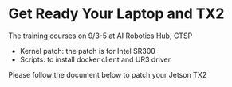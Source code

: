 # Get Ready Your Laptop and TX2
The training courses on 9/3-5 at AI Robotics Hub, CTSP

* Kernel patch: the patch is for Intel SR300
* Scripts: to install docker client and UR3 driver

Please follow the document below to patch your Jetson TX2
